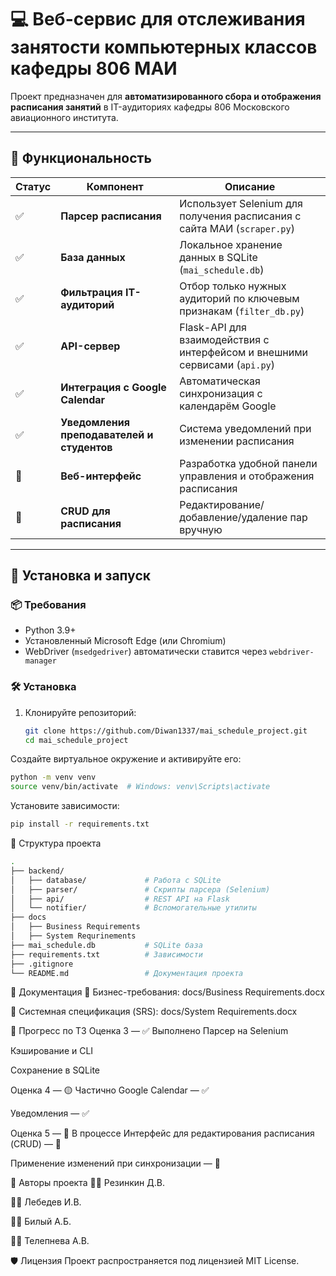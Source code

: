 # 💻 Веб-сервис для отслеживания занятости компьютерных классов кафедры 806 МАИ

Проект предназначен для **автоматизированного сбора и отображения расписания занятий** в IT-аудиториях кафедры 806 Московского авиационного института.

---

## 🚀 Функциональность

| Статус | Компонент                             | Описание                                                                 |
|--------|----------------------------------------|--------------------------------------------------------------------------|
| ✅     | **Парсер расписания**                 | Использует Selenium для получения расписания с сайта МАИ (`scraper.py`) |
| ✅     | **База данных**                        | Локальное хранение данных в SQLite (`mai_schedule.db`)                  |
| ✅     | **Фильтрация IT-аудиторий**           | Отбор только нужных аудиторий по ключевым признакам (`filter_db.py`)    |
| ✅     | **API-сервер**                        | Flask-API для взаимодействия с интерфейсом и внешними сервисами (`api.py`) |
| ✅     | **Интеграция с Google Calendar**      | Автоматическая синхронизация с календарём Google                        |
| ✅     | **Уведомления преподавателей и студентов** | Система уведомлений при изменении расписания                            |
| 🔲     | **Веб-интерфейс**                     | Разработка удобной панели управления и отображения расписания           |
| 🔲     | **CRUD для расписания**               | Редактирование/добавление/удаление пар вручную                          |

---

## 🔧 Установка и запуск

### 📦 Требования

- Python 3.9+
- Установленный Microsoft Edge (или Chromium)
- WebDriver (`msedgedriver`) автоматически ставится через `webdriver-manager`

### 🛠️ Установка

1. Клонируйте репозиторий:

   ```bash
   git clone https://github.com/Diwan1337/mai_schedule_project.git
   cd mai_schedule_project
Создайте виртуальное окружение и активируйте его:

  ```bash
  python -m venv venv
  source venv/bin/activate  # Windows: venv\Scripts\activate
  ```
Установите зависимости:

```bash
pip install -r requirements.txt
```
📁 Структура проекта
```bash
.
├── backend/
│   ├── database/             # Работа с SQLite
│   ├── parser/               # Скрипты парсера (Selenium)
│   ├── api/                  # REST API на Flask
│   └── notifier/             # Вспомогательные утилиты
├── docs
│   ├── Business Requirements
│   ├── System Requrinements
├── mai_schedule.db           # SQLite база
├── requirements.txt          # Зависимости
├── .gitignore
└── README.md                 # Документация проекта
```
📄 Документация
📘 Бизнес-требования: docs/Business Requirements.docx

📘 Системная спецификация (SRS): docs/System Requirements.docx

🧪 Прогресс по ТЗ
Оценка 3 — ✅ Выполнено
Парсер на Selenium

Кэширование и CLI

Сохранение в SQLite

Оценка 4 — 🟡 Частично
Google Calendar — ✅

Уведомления — ✅

Оценка 5 — 🔲 В процессе
Интерфейс для редактирования расписания (CRUD) — 🔲

Применение изменений при синхронизации — 🔲

👥 Авторы проекта
👨‍💻 Резинкин Д.В.

👨‍💻 Лебедев И.В.

👨‍💻 Билый А.Б.

👩‍💻 Телепнева А.В.

🛡️ Лицензия
Проект распространяется под лицензией MIT License.

